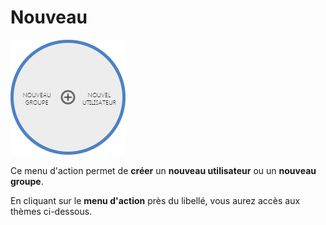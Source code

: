 # Nouveau

![Nouveau](images/nouveau-screenshotdemosimplementecom20150806110947.png)

Ce menu d'action permet de **créer** un **nouveau utilisateur** ou un **nouveau groupe**.

En cliquant sur le **menu d'action** près du libellé, vous aurez accès aux thèmes ci-dessous.